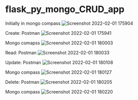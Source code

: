 # flask_py_mongo_CRUD_app

Initially in mongo compass
![Screenshot 2022-02-01 175904](https://user-images.githubusercontent.com/78720027/151969024-2974f50e-b6ed-43c6-8b1e-178a90ecf8f0.png)

Create:
Postman
![Screenshot 2022-02-01 175941](https://user-images.githubusercontent.com/78720027/151969073-0c732e52-bbd0-4dcd-af83-1fde68abbe16.png)

Mongo comapss
![Screenshot 2022-02-01 180003](https://user-images.githubusercontent.com/78720027/151969109-0af1e738-0a8a-447f-affd-ac4e9f479019.png)


Read:
Postman
![Screenshot 2022-02-01 180033](https://user-images.githubusercontent.com/78720027/151969145-ec4ae666-e606-4bb1-8227-6dc397c620f9.png)


Update:
Postman
![Screenshot 2022-02-01 180108](https://user-images.githubusercontent.com/78720027/151969214-53aaf57c-37d2-4586-a79e-27d669f7ab70.png)

Mongo compass
![Screenshot 2022-02-01 180127](https://user-images.githubusercontent.com/78720027/151969275-d5a61231-d4d5-4600-baba-d5a6b3374d09.png)


Delete:
Postman
![Screenshot 2022-02-01 180205](https://user-images.githubusercontent.com/78720027/151969332-59a1372f-a4b7-47e4-9681-eae8635bf11c.png)

Mongo compass
![Screenshot 2022-02-01 180220](https://user-images.githubusercontent.com/78720027/151969358-834efd03-16ce-474d-a1b9-dbd1be36a4e6.png)
